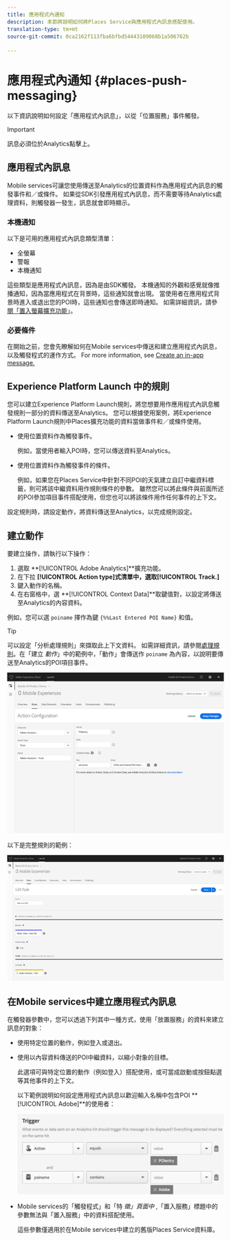 ```yaml
---
title: 應用程式內通知
description: 本節將說明如何將Places Service與應用程式內訊息搭配使用。
translation-type: tm+mt
source-git-commit: 0ca2162f113fba6bfbd54443109068b1a506762b

---
```



# 應用程式內通知 {#places-push-messaging}

以下資訊說明如何設定「應用程式內訊息」，以從「位置服務」事件觸發。

>[!IMPORTANT]
>
>訊息必須位於Analytics點擊上。

## 應用程式內訊息

Mobile services可讓您使用傳送至Analytics的位置資料作為應用程式內訊息的觸發事件和／或條件。 如果從SDK引發應用程式內訊息，而不需要等待Analytics處理資料，則觸發器一發生，訊息就會即時顯示。

### 本機通知

以下是可用的應用程式內訊息類型清單：

* 全螢幕
* 警報
* 本機通知

這些類型是應用程式內訊息，因為是由SDK觸發。 本機通知的外觀和感覺就像推播通知，因為當應用程式在背景時，這些通知就會出現。 當使用者在應用程式背景時進入或退出您的POI時，這些通知也會傳送即時通知。 如需詳細資訊，請參 [閱「置入螢幕擴充功能](/help/places-ext-aep-sdks/places-monitor-extension/places-monitor-extension.md)」。

### 必要條件

在開始之前，您會先瞭解如何在Mobile services中傳送和建立應用程式內訊息，以及觸發程式的運作方式。 For more information, see [Create an in-app message.](https://docs.adobe.com/content/help/en/mobile-services/using/messaging-ug/inapp-messages/t-in-app-message.html)

##  Experience Platform Launch 中的規則

您可以建立Experience Platform Launch規則，將您想要用作應用程式內訊息觸發規則一部分的資料傳送至Analytics。 您可以根據使用案例，將Experience Platform Launch規則中Places擴充功能的資料當做事件和／或條件使用。

* 使用位置資料作為觸發事件。

   例如，當使用者輸入POI時，您可以傳送資料至Analytics。

* 使用位置資料作為觸發事件的條件。

   例如，如果您在Places Service中針對不同POI的天氣建立自訂中繼資料標籤，則可將該中繼資料用作規則條件的參數。 雖然您可以將此條件與前面所述的POI參加項目事件搭配使用，但您也可以將該條件用作任何事件的上下文。

設定規則時，請設定動作，將資料傳送至Analytics，以完成規則設定。

## 建立動作

要建立操作，請執行以下操作：

1. 選取 **[!UICONTROL Adobe Analytics]**擴充功能。
1. 在下拉 **[!UICONTROL Action type]**式清單中，選取**[!UICONTROL Track.]**
1. 鍵入動作的名稱。
1. 在右窗格中，選 **[!UICONTROL Context Data]**取鍵值對，以設定將傳送至Analytics的內容資料。

例如，您可以選 `poiname` 擇作為鍵 `{%%Last Entered POI Name}` 和值。

>[!TIP]
>
>可以設定「分析處理規則」來擷取此上下文資料。 如需詳細資訊，請參閱[處理規則](https://docs.adobe.com/content/help/en/analytics/implementation/analytics-basics/ref-processing-rules.html)。在「建立 *動作*」中的範例中，「動作」會傳送作 `poiname` 為內容，以說明要傳送至Analytics的POI項目事件。

![建立操作](/help/assets/configure-action.png)

以下是完整規則的範例：

![已完成規則](/help/assets/create-a-rule.png)

## 在Mobile services中建立應用程式內訊息

在觸發器參數中，您可以透過下列其中一種方式，使用「放置服務」的資料來建立訊息的對象：

* 使用特定位置的動作，例如登入或退出。
* 使用以內容資料傳送的POI中繼資料，以縮小對象的目標。

   此選項可與特定位置的動作（例如登入）搭配使用，或可當成啟動或按鈕點選等其他事件的上下文。

   以下範例說明如何設定應用程式內訊息以歡迎輸入名稱中包含POI **[!UICONTROL Adobe]**的使用者：

   ![觸發參數](/help/assets/trigger-parameters.png)

* Mobile services的「觸發程式」和「特 *徵」頁面中* ,「置入服務」標題中的參數無法與「置入服務」中的資料搭配使用。

   這些參數僅適用於在Mobile services中建立的舊版Places Service資料庫。